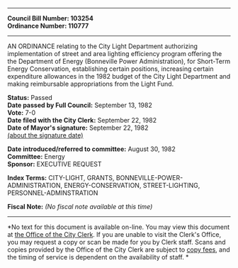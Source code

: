 * * * * *  
  
**Council Bill Number: [](#h0)[](#h2)103254**   
**Ordinance Number: 110777**  
  
* * * * *  
  
AN ORDINANCE relating to the City Light Department authorizing implementation of street and area lighting efficiency program offering the the Department of Energy (Bonneville Power Administration), for Short-Term Energy Conservation, establishing certain positions, increasing certain expenditure allowances in the 1982 budget of the City Light Department and making reimbursable appropriations from the Light Fund.  
  
**Status:** Passed   
**Date passed by Full Council:** September 13, 1982   
**Vote:** 7-0   
**Date filed with the City Clerk:** September 22, 1982   
**Date of Mayor's signature:** September 22, 1982   
[(about the signature date)](/~public/approvaldate.htm)   
  
  
**Date introduced/referred to committee:** August 30, 1982   
**Committee:** Energy   
**Sponsor:** EXECUTIVE REQUEST   
  
**Index Terms:** CITY-LIGHT, GRANTS, BONNEVILLE-POWER-ADMINISTRATION, ENERGY-CONSERVATION, STREET-LIGHTING, PERSONNEL-ADMINSTRATION  
  
**Fiscal Note:** *(No fiscal note available at this time)*  
  
* * * * *  
  
*No text for this document is available on-line. You may view this document at [the Office of the City Clerk](http://www.seattle.gov/leg/clerk/contactUs.htm). If you are unable to visit the Clerk's Office, you may request a copy or scan be made for you by Clerk staff. Scans and copies provided by the Office of the City Clerk are subject to [copy fees](http://clerk.seattle.gov/~public/clerkfees.htm), and the timing of service is dependent on the availability of staff. *  
  
  
